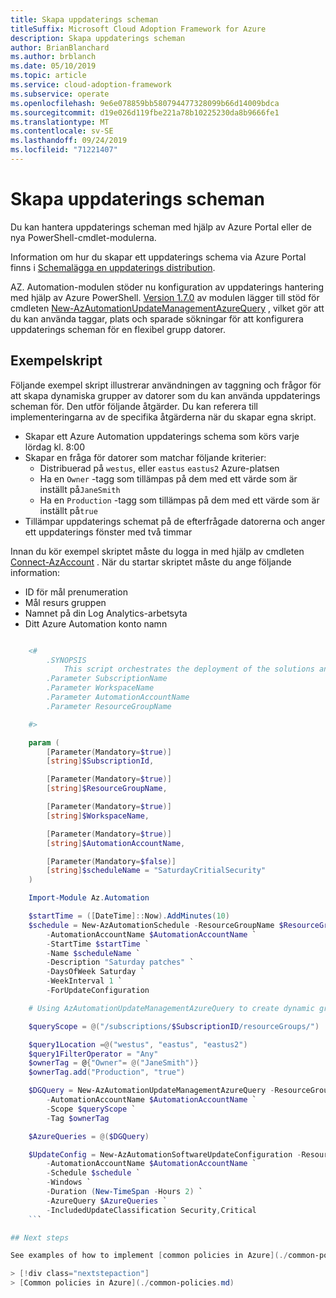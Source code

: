 ```yaml
---
title: Skapa uppdaterings scheman
titleSuffix: Microsoft Cloud Adoption Framework for Azure
description: Skapa uppdaterings scheman
author: BrianBlanchard
ms.author: brblanch
ms.date: 05/10/2019
ms.topic: article
ms.service: cloud-adoption-framework
ms.subservice: operate
ms.openlocfilehash: 9e6e078859bb580794477328099b66d14009bdca
ms.sourcegitcommit: d19e026d119fbe221a78b10225230da8b9666fe1
ms.translationtype: MT
ms.contentlocale: sv-SE
ms.lasthandoff: 09/24/2019
ms.locfileid: "71221407"
---
```

# <a name="create-update-schedules"></a>Skapa uppdaterings scheman

Du kan hantera uppdaterings scheman med hjälp av Azure Portal eller de nya PowerShell-cmdlet-modulerna.

Information om hur du skapar ett uppdaterings schema via Azure Portal finns i [Schemalägga en uppdaterings distribution](https://docs.microsoft.com/azure/automation/automation-tutorial-update-management#schedule-an-update-deployment).

AZ. Automation-modulen stöder nu konfiguration av uppdaterings hantering med hjälp av Azure PowerShell. [Version 1.7.0](https://www.powershellgallery.com/packages/Az/1.7.0) av modulen lägger till stöd för cmdleten [New-AzAutomationUpdateManagementAzureQuery](/powershell/module/az.automation/new-azautomationupdatemanagementazurequery?view=azps-1.7.0) , vilket gör att du kan använda taggar, plats och sparade sökningar för att konfigurera uppdaterings scheman för en flexibel grupp datorer.

## <a name="example-script"></a>Exempelskript

Följande exempel skript illustrerar användningen av taggning och frågor för att skapa dynamiska grupper av datorer som du kan använda uppdaterings scheman för. Den utför följande åtgärder. Du kan referera till implementeringarna av de specifika åtgärderna när du skapar egna skript.

- Skapar ett Azure Automation uppdaterings schema som körs varje lördag kl. 8:00
- Skapar en fråga för datorer som matchar följande kriterier:
  - Distribuerad på `westus`, eller `eastus` `eastus2` Azure-platsen
  - Ha en `Owner` -tagg som tillämpas på dem med ett värde som är inställt på`JaneSmith`
  - Ha en `Production` -tagg som tillämpas på dem med ett värde som är inställt på`true`
- Tillämpar uppdaterings schemat på de efterfrågade datorerna och anger ett uppdaterings fönster med två timmar

Innan du kör exempel skriptet måste du logga in med hjälp av cmdleten [Connect-AzAccount](https://docs.microsoft.com/powershell/module/az.accounts/connect-azaccount?view=azps-2.1.0) . När du startar skriptet måste du ange följande information:

- ID för mål prenumeration
- Mål resurs gruppen
- Namnet på din Log Analytics-arbetsyta
- Ditt Azure Automation konto namn

```powershell

    <#
        .SYNOPSIS
            This script orchestrates the deployment of the solutions and the agents.
        .Parameter SubscriptionName
        .Parameter WorkspaceName
        .Parameter AutomationAccountName
        .Parameter ResourceGroupName

    #>

    param (
        [Parameter(Mandatory=$true)]
        [string]$SubscriptionId,

        [Parameter(Mandatory=$true)]
        [string]$ResourceGroupName,

        [Parameter(Mandatory=$true)]
        [string]$WorkspaceName,

        [Parameter(Mandatory=$true)]
        [string]$AutomationAccountName,

        [Parameter(Mandatory=$false)]
        [string]$scheduleName = "SaturdayCritialSecurity"
    )

    Import-Module Az.Automation

    $startTime = ([DateTime]::Now).AddMinutes(10)
    $schedule = New-AzAutomationSchedule -ResourceGroupName $ResourceGroupName `
        -AutomationAccountName $AutomationAccountName `
        -StartTime $startTime `
        -Name $scheduleName `
        -Description "Saturday patches" `
        -DaysOfWeek Saturday `
        -WeekInterval 1 `
        -ForUpdateConfiguration

    # Using AzAutomationUpdateManagementAzureQuery to create dynamic groups.

    $queryScope = @("/subscriptions/$SubscriptionID/resourceGroups/")

    $query1Location =@("westus", "eastus", "eastus2")
    $query1FilterOperator = "Any"
    $ownerTag = @{"Owner"= @("JaneSmith")}
    $ownerTag.add("Production", "true")

    $DGQuery = New-AzAutomationUpdateManagementAzureQuery -ResourceGroupName $ResourceGroupName `
        -AutomationAccountName $AutomationAccountName `
        -Scope $queryScope `
        -Tag $ownerTag

    $AzureQueries = @($DGQuery)

    $UpdateConfig = New-AzAutomationSoftwareUpdateConfiguration -ResourceGroupName $ResourceGroupName `
        -AutomationAccountName $AutomationAccountName `
        -Schedule $schedule `
        -Windows `
        -Duration (New-TimeSpan -Hours 2) `
        -AzureQuery $AzureQueries `
        -IncludedUpdateClassification Security,Critical
    ```

## Next steps

See examples of how to implement [common policies in Azure](./common-policies.md) that can help manage your servers.

> [!div class="nextstepaction"]
> [Common policies in Azure](./common-policies.md)
